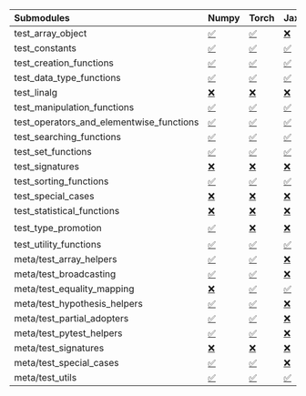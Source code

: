 | Submodules                               | Numpy                                                                                                                           | Torch                                                                                                                           | Jax                                                                                                                             | Tensorflow                                                                                                                                                                                                                                                        |
|:-----------------------------------------|:--------------------------------------------------------------------------------------------------------------------------------|:--------------------------------------------------------------------------------------------------------------------------------|:--------------------------------------------------------------------------------------------------------------------------------|:------------------------------------------------------------------------------------------------------------------------------------------------------------------------------------------------------------------------------------------------------------------|
| test_array_object                        | <a href="https://github.com/unifyai/ivy/runs/8157236669?check_suite_focus=true" rel="noopener noreferrer" target="_blank">✅</a> | <a href="https://github.com/unifyai/ivy/runs/8157239790?check_suite_focus=true" rel="noopener noreferrer" target="_blank">✅</a> | <a href="https://github.com/unifyai/ivy/runs/8157243060?check_suite_focus=true" rel="noopener noreferrer" target="_blank">❌</a> | <a href="https://github.com/unifyai/ivy/runs/8157246041?check_suite_focus=true" rel="noopener noreferrer" target="_blank">✅</a>                                                                                                                                   |
| test_constants                           | <a href="https://github.com/unifyai/ivy/runs/8157236808?check_suite_focus=true" rel="noopener noreferrer" target="_blank">✅</a> | <a href="https://github.com/unifyai/ivy/runs/8157239939?check_suite_focus=true" rel="noopener noreferrer" target="_blank">✅</a> | <a href="https://github.com/unifyai/ivy/runs/8157243183?check_suite_focus=true" rel="noopener noreferrer" target="_blank">✅</a> | <a href="https://github.com/unifyai/ivy/runs/8157246140?check_suite_focus=true" rel="noopener noreferrer" target="_blank">✅</a>                                                                                                                                   |
| test_creation_functions                  | <a href="https://github.com/unifyai/ivy/runs/8157236937?check_suite_focus=true" rel="noopener noreferrer" target="_blank">✅</a> | <a href="https://github.com/unifyai/ivy/runs/8157240079?check_suite_focus=true" rel="noopener noreferrer" target="_blank">✅</a> | <a href="https://github.com/unifyai/ivy/runs/8157243321?check_suite_focus=true" rel="noopener noreferrer" target="_blank">✅</a> | <a href="https://github.com/unifyai/ivy/runs/8157246271?check_suite_focus=true" rel="noopener noreferrer" target="_blank">✅</a>                                                                                                                                   |
| test_data_type_functions                 | <a href="https://github.com/unifyai/ivy/runs/8157237050?check_suite_focus=true" rel="noopener noreferrer" target="_blank">✅</a> | <a href="https://github.com/unifyai/ivy/runs/8157240204?check_suite_focus=true" rel="noopener noreferrer" target="_blank">✅</a> | <a href="https://github.com/unifyai/ivy/runs/8157243449?check_suite_focus=true" rel="noopener noreferrer" target="_blank">✅</a> | <a href="https://github.com/unifyai/ivy/runs/8157246370?check_suite_focus=true" rel="noopener noreferrer" target="_blank">✅</a>                                                                                                                                   |
| test_linalg                              | <a href="https://github.com/unifyai/ivy/runs/8157237171?check_suite_focus=true" rel="noopener noreferrer" target="_blank">❌</a> | <a href="https://github.com/unifyai/ivy/runs/8157240345?check_suite_focus=true" rel="noopener noreferrer" target="_blank">❌</a> | <a href="https://github.com/unifyai/ivy/runs/8157243573?check_suite_focus=true" rel="noopener noreferrer" target="_blank">❌</a> | <a href="https://github.com/unifyai/ivy/runs/8157246501?check_suite_focus=true" rel="noopener noreferrer" target="_blank">❌</a>                                                                                                                                   |
| test_manipulation_functions              | <a href="https://github.com/unifyai/ivy/runs/8157237283?check_suite_focus=true" rel="noopener noreferrer" target="_blank">✅</a> | <a href="https://github.com/unifyai/ivy/runs/8157240480?check_suite_focus=true" rel="noopener noreferrer" target="_blank">✅</a> | <a href="https://github.com/unifyai/ivy/runs/8157243674?check_suite_focus=true" rel="noopener noreferrer" target="_blank">✅</a> | <a href="https://github.com/unifyai/ivy/runs/8157246624?check_suite_focus=true" rel="noopener noreferrer" target="_blank">✅</a>                                                                                                                                   |
| test_operators_and_elementwise_functions | <a href="https://github.com/unifyai/ivy/runs/8157237417?check_suite_focus=true" rel="noopener noreferrer" target="_blank">✅</a> | <a href="https://github.com/unifyai/ivy/runs/8157240611?check_suite_focus=true" rel="noopener noreferrer" target="_blank">✅</a> | <a href="https://github.com/unifyai/ivy/runs/8157243789?check_suite_focus=true" rel="noopener noreferrer" target="_blank">✅</a> | <a href="https://github.com/unifyai/ivy/runs/8157246742?check_suite_focus=true" rel="noopener noreferrer" target="_blank">✅</a>                                                                                                                                   |
| test_searching_functions                 | <a href="https://github.com/unifyai/ivy/runs/8157237551?check_suite_focus=true" rel="noopener noreferrer" target="_blank">✅</a> | <a href="https://github.com/unifyai/ivy/runs/8157240808?check_suite_focus=true" rel="noopener noreferrer" target="_blank">✅</a> | <a href="https://github.com/unifyai/ivy/runs/8157243915?check_suite_focus=true" rel="noopener noreferrer" target="_blank">✅</a> | <a href="https://github.com/unifyai/ivy/runs/8157246854?check_suite_focus=true" rel="noopener noreferrer" target="_blank">✅</a>                                                                                                                                   |
| test_set_functions                       | <a href="https://github.com/unifyai/ivy/runs/8157237671?check_suite_focus=true" rel="noopener noreferrer" target="_blank">✅</a> | <a href="https://github.com/unifyai/ivy/runs/8157240973?check_suite_focus=true" rel="noopener noreferrer" target="_blank">✅</a> | <a href="https://github.com/unifyai/ivy/runs/8157244067?check_suite_focus=true" rel="noopener noreferrer" target="_blank">✅</a> | <a href="https://github.com/unifyai/ivy/runs/8157246954?check_suite_focus=true" rel="noopener noreferrer" target="_blank">✅</a>                                                                                                                                   |
| test_signatures                          | <a href="https://github.com/unifyai/ivy/runs/8157237807?check_suite_focus=true" rel="noopener noreferrer" target="_blank">❌</a> | <a href="https://github.com/unifyai/ivy/runs/8157241122?check_suite_focus=true" rel="noopener noreferrer" target="_blank">❌</a> | <a href="https://github.com/unifyai/ivy/runs/8157244196?check_suite_focus=true" rel="noopener noreferrer" target="_blank">❌</a> | <a href="https://github.com/unifyai/ivy/runs/8157247071?check_suite_focus=true" rel="noopener noreferrer" target="_blank">❌</a>                                                                                                                                   |
| test_sorting_functions                   | <a href="https://github.com/unifyai/ivy/runs/8157237941?check_suite_focus=true" rel="noopener noreferrer" target="_blank">✅</a> | <a href="https://github.com/unifyai/ivy/runs/8157241277?check_suite_focus=true" rel="noopener noreferrer" target="_blank">✅</a> | <a href="https://github.com/unifyai/ivy/runs/8157244325?check_suite_focus=true" rel="noopener noreferrer" target="_blank">✅</a> | <a href="https://github.com/unifyai/ivy/runs/8157247266?check_suite_focus=true" rel="noopener noreferrer" target="_blank">✅</a>                                                                                                                                   |
| test_special_cases                       | <a href="https://github.com/unifyai/ivy/runs/8157238061?check_suite_focus=true" rel="noopener noreferrer" target="_blank">❌</a> | <a href="https://github.com/unifyai/ivy/runs/8157241413?check_suite_focus=true" rel="noopener noreferrer" target="_blank">❌</a> | <a href="https://github.com/unifyai/ivy/runs/8157244451?check_suite_focus=true" rel="noopener noreferrer" target="_blank">❌</a> | <a href="https://github.com/unifyai/ivy/runs/8157247455?check_suite_focus=true" rel="noopener noreferrer" target="_blank">❌</a>                                                                                                                                   |
| test_statistical_functions               | <a href="https://github.com/unifyai/ivy/runs/8157238204?check_suite_focus=true" rel="noopener noreferrer" target="_blank">❌</a> | <a href="https://github.com/unifyai/ivy/runs/8157241531?check_suite_focus=true" rel="noopener noreferrer" target="_blank">❌</a> | <a href="https://github.com/unifyai/ivy/runs/8157244576?check_suite_focus=true" rel="noopener noreferrer" target="_blank">❌</a> | <a href="https://github.com/unifyai/ivy/runs/8157247578?check_suite_focus=true" rel="noopener noreferrer" target="_blank">❌</a>                                                                                                                                   |
| test_type_promotion                      | <a href="https://github.com/unifyai/ivy/runs/8157238333?check_suite_focus=true" rel="noopener noreferrer" target="_blank">✅</a> | <a href="https://github.com/unifyai/ivy/runs/8157241673?check_suite_focus=true" rel="noopener noreferrer" target="_blank">❌</a> | <a href="https://github.com/unifyai/ivy/runs/8157244696?check_suite_focus=true" rel="noopener noreferrer" target="_blank">❌</a> | <a href="https://github.com/unifyai/ivy/runs/8156657400?check_suite_focus=true" rel="noopener noreferrer" target="_blank">❌</a>   <a href="https://github.com/unifyai/ivy/runs/8157247724?check_suite_focus=true" rel="noopener noreferrer" target="_blank">⌛</a> |
| test_utility_functions                   | <a href="https://github.com/unifyai/ivy/runs/8157238473?check_suite_focus=true" rel="noopener noreferrer" target="_blank">✅</a> | <a href="https://github.com/unifyai/ivy/runs/8157241799?check_suite_focus=true" rel="noopener noreferrer" target="_blank">✅</a> | <a href="https://github.com/unifyai/ivy/runs/8157244803?check_suite_focus=true" rel="noopener noreferrer" target="_blank">✅</a> | <a href="https://github.com/unifyai/ivy/runs/8157247872?check_suite_focus=true" rel="noopener noreferrer" target="_blank">✅</a>                                                                                                                                   |
| meta/test_array_helpers                  | <a href="https://github.com/unifyai/ivy/runs/8157238620?check_suite_focus=true" rel="noopener noreferrer" target="_blank">✅</a> | <a href="https://github.com/unifyai/ivy/runs/8157241944?check_suite_focus=true" rel="noopener noreferrer" target="_blank">✅</a> | <a href="https://github.com/unifyai/ivy/runs/8157244924?check_suite_focus=true" rel="noopener noreferrer" target="_blank">❌</a> | <a href="https://github.com/unifyai/ivy/runs/8157247964?check_suite_focus=true" rel="noopener noreferrer" target="_blank">❌</a>                                                                                                                                   |
| meta/test_broadcasting                   | <a href="https://github.com/unifyai/ivy/runs/8157238764?check_suite_focus=true" rel="noopener noreferrer" target="_blank">✅</a> | <a href="https://github.com/unifyai/ivy/runs/8157242084?check_suite_focus=true" rel="noopener noreferrer" target="_blank">✅</a> | <a href="https://github.com/unifyai/ivy/runs/8157245053?check_suite_focus=true" rel="noopener noreferrer" target="_blank">❌</a> | <a href="https://github.com/unifyai/ivy/runs/8157248114?check_suite_focus=true" rel="noopener noreferrer" target="_blank">✅</a>                                                                                                                                   |
| meta/test_equality_mapping               | <a href="https://github.com/unifyai/ivy/runs/8157238901?check_suite_focus=true" rel="noopener noreferrer" target="_blank">❌</a> | <a href="https://github.com/unifyai/ivy/runs/8157242212?check_suite_focus=true" rel="noopener noreferrer" target="_blank">✅</a> | <a href="https://github.com/unifyai/ivy/runs/8157245185?check_suite_focus=true" rel="noopener noreferrer" target="_blank">✅</a> | <a href="https://github.com/unifyai/ivy/runs/8157248335?check_suite_focus=true" rel="noopener noreferrer" target="_blank">✅</a>                                                                                                                                   |
| meta/test_hypothesis_helpers             | <a href="https://github.com/unifyai/ivy/runs/8157239080?check_suite_focus=true" rel="noopener noreferrer" target="_blank">✅</a> | <a href="https://github.com/unifyai/ivy/runs/8157242335?check_suite_focus=true" rel="noopener noreferrer" target="_blank">✅</a> | <a href="https://github.com/unifyai/ivy/runs/8157245320?check_suite_focus=true" rel="noopener noreferrer" target="_blank">❌</a> | <a href="https://github.com/unifyai/ivy/runs/8157248560?check_suite_focus=true" rel="noopener noreferrer" target="_blank">✅</a>                                                                                                                                   |
| meta/test_partial_adopters               | <a href="https://github.com/unifyai/ivy/runs/8157239229?check_suite_focus=true" rel="noopener noreferrer" target="_blank">✅</a> | <a href="https://github.com/unifyai/ivy/runs/8157242472?check_suite_focus=true" rel="noopener noreferrer" target="_blank">✅</a> | <a href="https://github.com/unifyai/ivy/runs/8157245435?check_suite_focus=true" rel="noopener noreferrer" target="_blank">❌</a> | <a href="https://github.com/unifyai/ivy/runs/8157248676?check_suite_focus=true" rel="noopener noreferrer" target="_blank">✅</a>                                                                                                                                   |
| meta/test_pytest_helpers                 | <a href="https://github.com/unifyai/ivy/runs/8157239345?check_suite_focus=true" rel="noopener noreferrer" target="_blank">✅</a> | <a href="https://github.com/unifyai/ivy/runs/8157242578?check_suite_focus=true" rel="noopener noreferrer" target="_blank">✅</a> | <a href="https://github.com/unifyai/ivy/runs/8157245581?check_suite_focus=true" rel="noopener noreferrer" target="_blank">❌</a> | <a href="https://github.com/unifyai/ivy/runs/8157248868?check_suite_focus=true" rel="noopener noreferrer" target="_blank">✅</a>                                                                                                                                   |
| meta/test_signatures                     | <a href="https://github.com/unifyai/ivy/runs/8157239479?check_suite_focus=true" rel="noopener noreferrer" target="_blank">❌</a> | <a href="https://github.com/unifyai/ivy/runs/8157242680?check_suite_focus=true" rel="noopener noreferrer" target="_blank">❌</a> | <a href="https://github.com/unifyai/ivy/runs/8157245726?check_suite_focus=true" rel="noopener noreferrer" target="_blank">❌</a> | <a href="https://github.com/unifyai/ivy/runs/8157248986?check_suite_focus=true" rel="noopener noreferrer" target="_blank">❌</a>                                                                                                                                   |
| meta/test_special_cases                  | <a href="https://github.com/unifyai/ivy/runs/8157239574?check_suite_focus=true" rel="noopener noreferrer" target="_blank">✅</a> | <a href="https://github.com/unifyai/ivy/runs/8157242789?check_suite_focus=true" rel="noopener noreferrer" target="_blank">✅</a> | <a href="https://github.com/unifyai/ivy/runs/8157245836?check_suite_focus=true" rel="noopener noreferrer" target="_blank">❌</a> | <a href="https://github.com/unifyai/ivy/runs/8157249138?check_suite_focus=true" rel="noopener noreferrer" target="_blank">✅</a>                                                                                                                                   |
| meta/test_utils                          | <a href="https://github.com/unifyai/ivy/runs/8157239680?check_suite_focus=true" rel="noopener noreferrer" target="_blank">✅</a> | <a href="https://github.com/unifyai/ivy/runs/8157242930?check_suite_focus=true" rel="noopener noreferrer" target="_blank">✅</a> | <a href="https://github.com/unifyai/ivy/runs/8157245949?check_suite_focus=true" rel="noopener noreferrer" target="_blank">✅</a> | <a href="https://github.com/unifyai/ivy/runs/8157249274?check_suite_focus=true" rel="noopener noreferrer" target="_blank">✅</a>                                                                                                                                   |